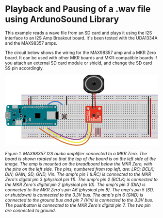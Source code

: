 # Playback and Pausing of a .wav file using ArdunoSound Library

This example reads a wave file from an SD card and plays it using the I2S interface to an I2S Amp Breakout board. It's been tested with the UDA1334A and the MAX98357 amps.

The circuit below shows the wiring for the MAX98357 amp and a MKR Zero board. It can be used with other MKR boards and MKR-compatible boards if you attach an external SD card module or shield, and change the SD card SS pin accordingly.

![Figure 1. MAX98357 I2S audio amplifier and a pushbutton connected to a MKR Zero.](../../docs/img/I2S_amp_circuit_MAX98357_pushbutton_bb.png)

*Figure 1. MAX98357 I2S audio amplifier connected to a MKR Zero. The board is shown rotated so that the top of the board is on the left side of the image. The amp is mounted on the breadboard below the MKR Zero, with the pins on the left side. The pins, numbered from top left, are: LRC; BCLK; DIN; GAIN; SD; GND; Vin.  The amp's pin 1 (LRC) is connected to the MKR Zero's digital pin 3 (physical pin 11). The amp's pin 2 (BCLK) is connected to the MKR Zero's digital pin 2 (physical pin 10). The amp's pin 3 (DIN) is connected to the MKR Zero's pin A6 (physical pin 8). The amp's pin 5 (SD, or shutdown) is connected to the 3.3V bus. The amp's pin 6 (GND) is connected to the ground bus and pin 7 (Vin) is connected to the 3.3V  bus. The pushbutton is connected to the MKR Zero's digital pin 7. The two pin are connected to ground.* 
